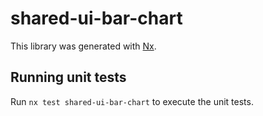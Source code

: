# shared-ui-bar-chart

This library was generated with [Nx](https://nx.dev).

## Running unit tests

Run `nx test shared-ui-bar-chart` to execute the unit tests.
